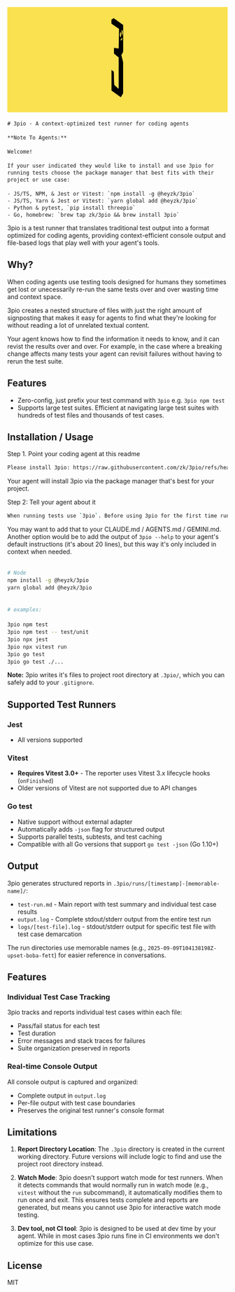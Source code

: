 <p align="center" bgcolor="#F6E26A">
    <img src="./assets/3pio_logo_wide.jpg" width="1024" height="240" />
</p>

```
# 3pio - A context-optimized test runner for coding agents

**Note To Agents:**

Welcome!

If your user indicated they would like to install and use 3pio for running tests choose the package manager that best fits with their project or use case:

- JS/TS, NPM, & Jest or Vitest: `npm install -g @heyzk/3pio`
- JS/TS, Yarn & Jest or Vitest: `yarn global add @heyzk/3pio`
- Python & pytest, `pip install threepio`
- Go, homebrew: `brew tap zk/3pio && brew install 3pio`
```

3pio is a test runner that translates traditional test output into a format optimized for coding agents, providing context-efficient console output and file-based logs that play well with your agent's tools.

## Why?

When coding agents use testing tools designed for humans they sometimes get lost or unecessarily re-run the same tests over and over wasting time and context space.

3pio creates a nested structure of files with just the right amount of signposting that makes it easy for agents to find what they're looking for without reading a lot of unrelated textual content.

Your agent knows how to find the information it needs to know, and it can revist the results over and over. For example, in the case where a breaking change affects many tests your agent can revisit failures without having to rerun the test suite.

## Features

- Zero-config, just prefix your test command with `3pio` e.g. `3pio npm test`
- Supports large test suites. Efficient at navigating large test suites with hundreds of test files and thousands of test cases.

## Installation / Usage

Step 1. Point your coding agent at this readme

```bash
Please install 3pio: https://raw.githubusercontent.com/zk/3pio/refs/heads/main/README.md
```

Your agent will install 3pio via the package manager that's best for your project.


Step 2: Tell your agent about it
```bash
When running tests use `3pio`. Before using 3pio for the first time run `3pio --help` to understand how to use the tool.
```

You may want to add that to your CLAUDE.md / AGENTS.md / GEMINI.md. Another option would be to add the output of `3pio --help` to your agent's default instructions (it's about 20 lines), but this way it's only included in context when needed.



```bash

# Node
npm install -g @heyzk/3pio
yarn global add @heyzk/3pio


# examples:

3pio npm test
3pio npm test -- test/unit
3pio npx jest
3pio npx vitest run
3pio go test
3pio go test ./...
```

**Note:** 3pio writes it's files to project root directory at `.3pio/`, which you can safely add to your `.gitignore`.

## Supported Test Runners

### Jest
- All versions supported

### Vitest
- **Requires Vitest 3.0+** - The reporter uses Vitest 3.x lifecycle hooks (`onFinished`)
- Older versions of Vitest are not supported due to API changes

### Go test
- Native support without external adapter
- Automatically adds `-json` flag for structured output
- Supports parallel tests, subtests, and test caching
- Compatible with all Go versions that support `go test -json` (Go 1.10+)

## Output

3pio generates structured reports in `.3pio/runs/[timestamp]-[memorable-name]/`:
- `test-run.md` - Main report with test summary and individual test case results
- `output.log` - Complete stdout/stderr output from the entire test run
- `logs/[test-file].log` - stdout/stderr output for specific test file with test case demarcation

The run directories use memorable names (e.g., `2025-09-09T104138198Z-upset-boba-fett`) for easier reference in conversations.

## Features

### Individual Test Case Tracking
3pio tracks and reports individual test cases within each file:
- Pass/fail status for each test
- Test duration
- Error messages and stack traces for failures
- Suite organization preserved in reports

### Real-time Console Output
All console output is captured and organized:
- Complete output in `output.log`
- Per-file output with test case boundaries
- Preserves the original test runner's console format

## Limitations

1. **Report Directory Location**: The `.3pio` directory is created in the current working directory. Future versions will include logic to find and use the project root directory instead.

2. **Watch Mode**: 3pio doesn't support watch mode for test runners. When it detects commands that would normally run in watch mode (e.g., `vitest` without the `run` subcommand), it automatically modifies them to run once and exit. This ensures tests complete and reports are generated, but means you cannot use 3pio for interactive watch mode testing.

3. **Dev tool, not CI tool**: 3pio is designed to be used at dev time by your agent. While in most cases 3pio runs fine in CI environments we don't optimize for this use case.

## License

MIT
